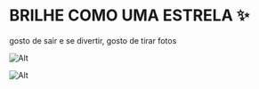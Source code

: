 # BRILHE COMO UMA ESTRELA ✨

gosto de sair e se divertir,
gosto de tirar fotos

![Alt](https://resizing.flixster.com/u7XGojcic9m299fyVdwUk0BNjWo=/fit-in/352x330/v2/https://resizing.flixster.com/-XZAfHZM39UwaGJIFWKAE8fS0ak=/v3/t/assets/p9405379_k_h9_aa.jpg)

![Alt](https://blog.videoperola.com.br/wp-content/uploads/2023/04/curiosidades-harry-potter.png)
